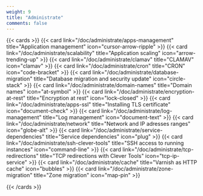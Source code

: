 ```yaml
---
weight: 9
title: "Administrate"
comments: false
---
```


{{< cards >}}
  {{< card link="/doc/administrate/apps-management" title="Application management" icon="cursor-arrow-ripple" >}}
  {{< card link="/doc/administrate/scalability" title="Application scaling" icon="arrow-trending-up" >}}
  {{< card link="/doc/administrate/clamav" title="CLAMAV" icon="clamav" >}}
  {{< card link="/doc/administrate/cron" title="CRON" icon="code-bracket" >}}
  {{< card link="/doc/administrate/database-migration" title="Database migration and security update" icon="circle-stack" >}}
  {{< card link="/doc/administrate/domain-names" title="Domain names" icon="at-symbol" >}}
  {{< card link="/doc/administrate/encryption-at-rest" title="Encryption at rest" icon="lock-closed" >}}
  {{< card link="/doc/administrate/apps-ssl" title="Installing TLS certificate" icon="document-check" >}}
  {{< card link="/doc/administrate/log-management" title="Log management" icon="document-text" >}}
  {{< card link="/doc/administrate/network" title="Network and IP adresses ranges" icon="globe-alt" >}}
  {{< card link="/doc/administrate/service-dependencies" title="Service dependencies" icon="plug" >}}
  {{< card link="/doc/administrate/ssh-clever-tools" title="SSH access to running instances" icon="command-line" >}}
  {{< card link="/doc/administrate/tcp-redirections" title="TCP redirections with Clever Tools" icon="tcp-ip-service" >}}
  {{< card link="/doc/administrate/cache" title="Varnish as HTTP cache" icon="bubbles" >}}
  {{< card link="/doc/administrate/zone-migration" title="Zone migration" icon="map-pin" >}}
  
{{< /cards >}}